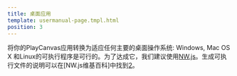 ```yaml
---
title: 桌面应用
template: usermanual-page.tmpl.html
position: 3
---
```


将你的PlayCanvas应用转换为适应任何主要的桌面操作系统: Windows, Mac OS X 和Linux的可执行程序是可行的。为了达成它，我们建议使用[NW.js][1]。生成可执行文件的说明可以在[NW.js维基百科]中找到[2]。

[1]: https://nwjs.io/
[2]: https://github.com/nwjs/nw.js/wiki/How-to-package-and-distribute-your-apps

